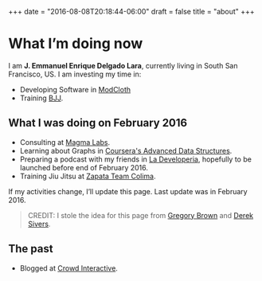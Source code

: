 +++
date = "2016-08-08T20:18:44-06:00"
draft = false
title = "about"
+++

# What I’m doing now
I am **J. Emmanuel Enrique Delgado Lara**, currently living in South San Francisco, US. I am
investing my time in:

- Developing Software in [ModCloth](http://www.modcloth.com/)
- Training [BJJ](http://ralphgracie.com).

## What I was doing on February 2016

- Consulting at [Magma Labs](http://www.magmalabs.io/).
- Learning about Graphs in [Coursera's Advanced Data Structures](https://www.coursera.org/learn/advanced-data-structures).
- Preparing a podcast with my friends in [La Developeria](developeria.io), hopefully to be launched before end of February 2016.
- Training Jiu Jitsu at [Zapata Team Colima](https://www.facebook.com/VolcanoBJJ).

If my activities change, I’ll update this page. Last update was in February 2016.

> CREDIT: I stole the idea for this page from [Gregory Brown](http://practicingdeveloper.com/now/) and  [Derek Sivers](https://sivers.org/nowff).


## The past

- Blogged at [Crowd Interactive](http://blog.crowdint.com/author/7-emmanuel-delgado).

